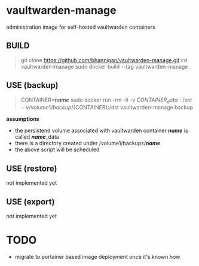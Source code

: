 # vaultwarden-manage
administration image for self-hosted vaultwarden containers<br>

## BUILD
> git clone https://github.com/bhannigan/vaultwarden-manage.git
> cd vaultwarden-manage
> sudo docker build --tag vaultwarden-manage .

## USE (backup)
> CONTAINER=***name***
> sudo docker run -rm -it -v ${CONTAINER}_data:/src -v /volume1/backup/${CONTAINER}:/dst vaultwarden-manage backup

**assumptions**
- the persistend volume associated with vaultwarden container ***name*** is called ***name***_data<br>
- there is a directory created under /volume1/backups/***name***<br>
- the above script will be scheduled

## USE (restore)
not implemented yet<br>

## USE (export)
not implemented yet<br>

# TODO
- migrate to portainer based image deployment once it's known how


